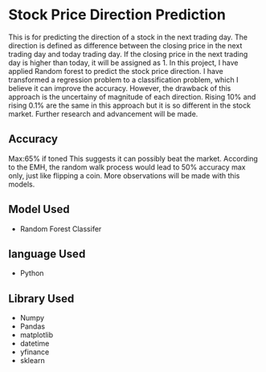 # Stock Price Direction Prediction
This is for predicting the direction of a stock in the next trading day. The direction is defined as difference between the closing price in the next trading day and today trading day. If the closing price in the next trading day is higher than today, it will be assigned as 1. In this project, I have applied Random forest to predict the stock price direction. I have transformed a regression problem to a classification problem, which I believe it can improve the accuracy. However, the drawback of this approach is the uncertainy of magnitude of each direction. Rising 10% and rising 0.1% are the same in this approach but it is so different in the stock market. Further research and advancement will be made.

## Accuracy
Max:65% if toned
This suggests it can possibly beat the market. According to the EMH, the random walk process would lead to 50% accuracy max only, just like flipping a coin. More observations will be made with this models.
## Model Used
* Random Forest Classifer

## language Used
* Python

## Library Used

* Numpy
* Pandas
* matplotlib
* datetime
* yfinance
* sklearn

